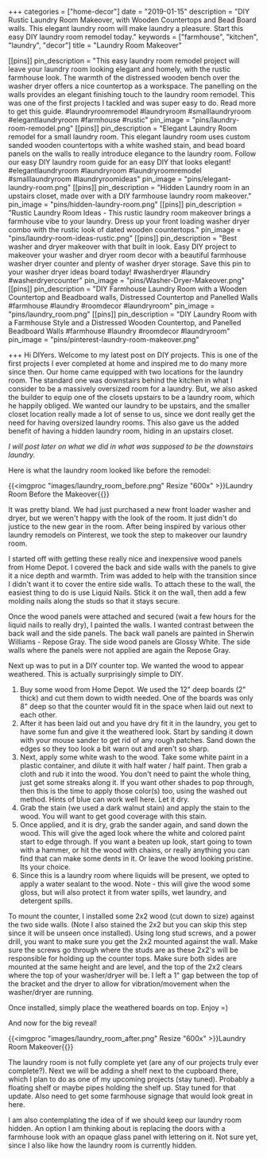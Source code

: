 +++
categories = ["home-decor"]
date = "2019-01-15"
description = "DIY Rustic Laundry Room Makeover, with Wooden Countertops and Bead Board walls. This elegant laundry room will make laundry a pleasure. Start this easy DIY laundry room remodel today."
keywords = ["farmhouse", "kitchen", "laundry", "decor"]
title = "Laundry Room Makeover"

[[pins]]
pin_description = "This easy laundry room remodel project will leave your laundry room looking elegant and homely, with the rustic farmhouse look.  The warmth of the distressed wooden bench over the washer dryer offers a nice countertop as a workspace.  The panelling on the walls provides an elegant finishing touch to the laundry room remodel.  This was one of the first projects I tackled and was super easy to do.  Read more to get this guide. #laundryroomremodel #laundryroom #smalllaundryroom #elegantlaundryroom #farmhouse #rustic"
pin_image = "pins/laundry-room-remodel.png"
[[pins]]
pin_description = "Elegant Laundry Room remodel for a small laundry room.  This elegant laundry room uses custom sanded wooden countertops with a white washed stain, and bead board panels on the walls to really introduce elegance to the laundry room. Follow our easy DIY laundry room guide for an easy DIY that looks elegant!  #elegantlaundryroom #laundryroom #laundryroomremodel #smalllaundryroom #laundryroomideas"
pin_image = "pins/elegant-laundry-room.png"
[[pins]]
pin_description = "Hidden Laundry room in an upstairs closet, made over with a DIY farmhouse laundry room makeover."
pin_image = "pins/hidden-laundry-room.png"
[[pins]]
pin_description = "Rustic Laundry Room Ideas - This rustic laundry room makeover brings a farmhouse vibe to your laundry.  Dress up your front loading washer dryer combo with the rustic look of dated wooden countertops."
pin_image = "pins/laundry-room-ideas-rustic.png"
[[pins]]
pin_description = "Best washer and dryer makeover with that built in look.  Easy DIY project to makeover your washer and dryer room decor with a beautiful farmhouse washer dryer counter and plenty of washer dryer storage. Save this pin to your washer dryer ideas board today! #washerdryer #laundry #washerdryercounter"
pin_image = "pins/Washer-Dryer-Makeover.png"
[[pins]]
pin_description = "DIY Farmhouse Laundry Room with a Wooden Countertop and Beadboard walls, Distressed Countertop and Panelled Walls #farmhouse #laundry #roomdecor #laundryroom"
pin_image = "pins/laundry_room.png"
[[pins]]
pin_description = "DIY Laundry Room with a Farmhouse Style and a Distressed Wooden Countertop, and Panelled Beadboard Walls #farmhouse #laundry #roomdecor #laundryroom"
pin_image = "pins/pinterest-laundry-room-makeover.png"

+++
Hi DIYers.  Welcome to my latest post on DIY projects.  This is one of the first projects I ever completed at home and inspired me to do many more since then.  Our home came equipped with two locations for the laundry room.  The standard one was downstairs behind the kitchen in what I consider to be a massively oversized room for a laundry.  But, we also asked the builder to equip one of the closets upstairs to be a laundry room, which he happily obliged.  We wanted our laundry to be upstairs, and the smaller closet location really made a lot of sense to us, since we dont really get the need for having oversized laundry rooms. This also gave us the added benefit of having a hidden laundry room, hiding in an upstairs closet.

_I will post later on what we did in what was supposed to be the downstairs laundry._

Here is what the laundry room looked like before the remodel:

{{<imgproc "images/laundry_room_before.png" Resize "600x" >}}Laundry Room Before the Makeover{{</imgproc>}}

It was pretty bland.  We had just purchased a new front loader washer and dryer, but we weren't happy with the look of the room.  It just didn't do justice to the new gear in the room.  After being inspired by various other laundry remodels on Pinterest, we took the step to makeover our laundry room.

I started off with getting these really nice and inexpensive wood panels from Home Depot.  I covered the back and side walls with the panels to give it a nice depth and warmth.  Trim was added to help with the transition since I didn't want it to cover the entire side walls.  To attach these to the wall, the easiest thing to do is use Liquid Nails.  Stick it on the wall, then add a few molding nails along the studs so that it stays secure.

Once the wood panels were attached and secured (wait a few hours for the liquid nails to really dry), I painted the walls.  I wanted contrast between the back wall and the side panels.  The back wall panels are painted in Sherwin Williams - Repose Gray.  The side wood panels are Glossy White.  The side walls where the panels were not applied are again the Repose Gray.

Next up was to put in a DIY counter top.  We wanted the wood to appear weathered.  This is actually surprisingly simple to DIY.

1. Buy some wood from Home Depot.  We used the 12" deep boards (2" thick) and cut them down to width needed.  One of the boards was only 8" deep so that the counter would fit in the space when laid out next to each other.
2. After it has been laid out and you have dry fit it in the laundry, you get to have some fun and give it the weathered look.  Start by sanding it down with your mouse sander to get rid of any rough patches.  Sand down the edges so they too look a bit warn out and aren't so sharp.
3. Next, apply some white wash to the wood.  Take some white paint in a plastic container, and dilute it with half water / half paint.  Then grab a cloth and rub it into the wood.  You don't need to paint the whole thing, just get some streaks along it.  If you want other shades to pop through, then this is the time to apply those color(s) too, using the washed out method.  Hints of blue can work well here. Let it dry.
4. Grab the stain (we used a dark walnut stain) and apply the stain to the wood.  You will want to get good coverage with this stain.
5. Once applied, and it is dry, grab the sander again, and sand down the wood.  This will give the aged look where the white and colored paint start to edge through.  If you want a beaten up look, start going to town with a hammer, or hit the wood with chains, or really anything you can find that can make some dents in it.  Or leave the wood looking pristine.  Its your choice.
6. Since this is a laundry room where liquids will be present, we opted to apply a water sealant to the wood.  Note - this will give the wood some gloss, but will also protect it from water spills, wet laundry, and detergent spills.

To mount the counter, I installed some 2x2 wood (cut down to size) against the two side walls.  (Note I also stained the 2x2 but you can skip this step since it will be unseen once installed).  Using long stud screws, and a power drill, you want to make sure you get the 2x2 mounted against the wall.  Make sure the screws go through where the studs are as these 2x2's will be responsible for holding up the counter tops.  Make sure both sides are mounted at the same height and are level, and the top of the 2x2 clears where the top of your washer/dryer will be.  I left a 1" gap between the top of the bracket and the dryer to allow for vibration/movement when the washer/dryer are running.

Once installed, simply place the weathered boards on top.  Enjoy =)

And now for the big reveal!

{{<imgproc "images/laundry_room_after.png" Resize "600x" >}}Laundry Room Makeover{{</imgproc>}}

The laundry room is not fully complete yet (are any of our projects truly ever complete?).  Next we will be adding a shelf next to the cupboard there, which I plan to do as one of my upcoming projects (stay tuned). Probably a floating shelf or maybe pipes holding the shelf up.  Stay tuned for that update.  Also need to get some farmhouse signage that would look great in here.

I am also contemplating the idea of if we should keep our laundry room hidden.  An option I am thinking about is replacing the doors with a farmhouse look with an opaque glass panel with lettering on it.  Not sure yet, since I also like how the laundry room is currently hidden.